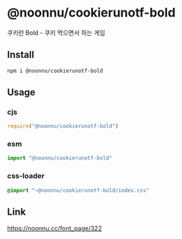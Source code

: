 # @noonnu/cookierunotf-bold
쿠키런 Bold - 쿠키 먹으면서 하는 게임

## Install
```sh
npm i @noonnu/cookierunotf-bold
```
## Usage
### cjs
```js
require("@noonnu/cookierunotf-bold")
```
### esm
```js
import "@noonnu/cookierunotf-bold"
```
### css-loader
```css
@import "~@noonnu/cookierunotf-bold/index.css"
```

## Link
https://noonnu.cc/font_page/322
